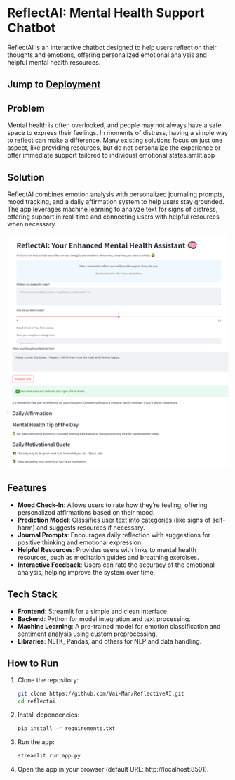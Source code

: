 # ReflectAI: Mental Health Support Chatbot

ReflectAI is an interactive chatbot designed to help users reflect on their thoughts and emotions, offering personalized emotional analysis and helpful mental health resources.

## Jump to [Deployment](./README.md#how-to-run)

## Problem

Mental health is often overlooked, and people may not always have a safe space to express their feelings. In moments of distress, having a simple way to reflect can make a difference. Many existing solutions focus on just one aspect, like providing resources, but do not personalize the experience or offer immediate support tailored to individual emotional states.amlit.app

## Solution

ReflectAI combines emotion analysis with personalized journaling prompts, mood tracking, and a daily affirmation system to help users stay grounded. The app leverages machine learning to analyze text for signs of distress, offering support in real-time and connecting users with helpful resources when necessary.

![alt text](./scrnshots/image.png)
![alt text](./scrnshots/image2.png)
## Features

- **Mood Check-In**: Allows users to rate how they’re feeling, offering personalized affirmations based on their mood.
- **Prediction Model**: Classifies user text into categories (like signs of self-harm) and suggests resources if necessary.
- **Journal Prompts**: Encourages daily reflection with suggestions for positive thinking and emotional expression.
- **Helpful Resources**: Provides users with links to mental health resources, such as meditation guides and breathing exercises.
- **Interactive Feedback**: Users can rate the accuracy of the emotional analysis, helping improve the system over time.

## Tech Stack

- **Frontend**: Streamlit for a simple and clean interface.
- **Backend**: Python for model integration and text processing.
- **Machine Learning**: A pre-trained model for emotion classification and sentiment analysis using custom preprocessing.
- **Libraries**: NLTK, Pandas, and others for NLP and data handling.

## How to Run

1. Clone the repository:
   ```bash
   git clone https://github.com/Vai-Man/ReflectiveAI.git
   cd reflectai
   ```

2. Install dependencies:
   ```bash
   pip install -r requirements.txt
   ```

3. Run the app:
   ```bash
   streamlit run app.py
   ```

4. Open the app in your browser (default URL: http://localhost:8501).

